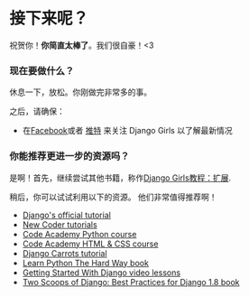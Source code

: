 # 接下来呢？

祝贺你！**你简直太棒了**。我们很自豪！<3

### 现在要做什么？

休息一下，放松。你刚做完非常多的事。

之后，请确保：

*   在[Facebook][1]或者 [推特][2] 来关注 Django Girls 以了解最新情况

 [1]: http://facebook.com/djangogirls
 [2]: https://twitter.com/djangogirls

### 你能推荐更进一步的资源吗？

是啊！首先，继续尝试其他书籍，称作[Django Girls教程：扩展][3].

 [3]: http://djangogirls.gitbooks.io/django-girls-tutorial-extensions/

稍后，你可以试试利用以下的资源。 他们非常值得推荐啊！ 
- [Django's official tutorial][4]
- [New Coder tutorials][5]
- [Code Academy Python course][6]
- [Code Academy HTML & CSS course][7]
- [Django Carrots tutorial][8]
- [Learn Python The Hard Way book][9]
- [Getting Started With Django video lessons][10]
- [Two Scoops of Django: Best Practices for Django 1.8 book][11]

 [4]: https://docs.djangoproject.com/en/1.8/intro/tutorial01/
 [5]: http://newcoder.io/tutorials/
 [6]: https://www.codecademy.com/en/tracks/python
 [7]: https://www.codecademy.com/tracks/web
 [8]: https://github.com/ggcarrots/django-carrots/
 [9]: http://learnpythonthehardway.org/book/
 [10]: http://gettingstartedwithdjango.com/
 [11]: https://twoscoopspress.com/products/two-scoops-of-django-1-8

